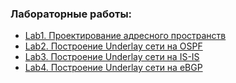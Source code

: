 ### Лабораторные работы:
 - [Lab1. Проектирование адресного пространств](lab1/)
 - [Lab2. Построение Underlay сети на OSPF](lab2/)
 - [Lab3. Построение Underlay сети на IS-IS](lab3/)
 - [Lab4. Построение Underlay сети на eBGP](lab4/)
